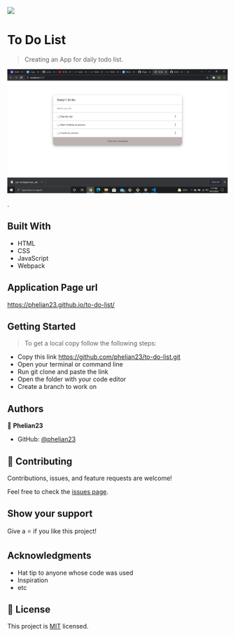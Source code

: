 ![](https://img.shields.io/badge/Microverse-blueviolet)

# To Do List

> Creating an App for daily todo list.

![screenshot](./src/2021-10-27.png)

.

## Built With

- HTML
- CSS
- JavaScript
- Webpack

## Application Page url

https://phelian23.github.io/to-do-list/


## Getting Started

> To get a local copy follow the following steps:

- Copy this link https://github.com/phelian23/to-do-list.git
- Open your terminal or command line
- Run git clone and paste the link
- Open the folder with your code editor
- Create a branch to work on

## Authors

👤 **Phelian23**

- GitHub: [@phelian23](https://github.com/phelian23)

## 🤝 Contributing

Contributions, issues, and feature requests are welcome!

Feel free to check the [issues page](../../issues/).

## Show your support

Give a ⭐️ if you like this project!

## Acknowledgments

- Hat tip to anyone whose code was used
- Inspiration
- etc

## 📝 License

This project is [MIT](./MIT.md) licensed.
